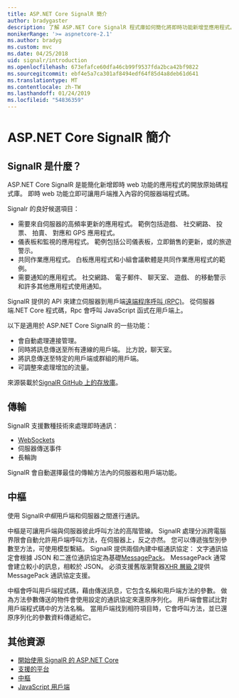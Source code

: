 ```yaml
---
title: ASP.NET Core SignalR 簡介
author: bradygaster
description: 了解 ASP.NET Core SignalR 程式庫如何簡化將即時功能新增至應用程式。
monikerRange: '>= aspnetcore-2.1'
ms.author: bradyg
ms.custom: mvc
ms.date: 04/25/2018
uid: signalr/introduction
ms.openlocfilehash: 673efafce60dfa46cb99f9537fda2bca42bf9822
ms.sourcegitcommit: ebf4e5a7ca301af8494edf64f85d4a8deb61d641
ms.translationtype: MT
ms.contentlocale: zh-TW
ms.lasthandoff: 01/24/2019
ms.locfileid: "54836359"
---
```

# <a name="introduction-to-aspnet-core-signalr"></a>ASP.NET Core SignalR 簡介

## <a name="what-is-signalr"></a>SignalR 是什麼？

ASP.NET Core SignalR 是能簡化新增即時 web 功能的應用程式的開放原始碼程式庫。 即時 web 功能立即可讓用戶端推入內容的伺服器端程式碼。

Signalr 的良好候選項目：

* 需要來自伺服器的高頻率更新的應用程式。 範例包括遊戲、 社交網路、 投票、 拍賣、 對應和 GPS 應用程式。
* 儀表板和監視的應用程式。 範例包括公司儀表板，立即銷售的更新，或的旅遊警示。
* 共同作業應用程式。 白板應用程式和小組會議軟體是共同作業應用程式的範例。
* 需要通知的應用程式。 社交網路、 電子郵件、 聊天室、 遊戲、 的移動警示和許多其他應用程式使用通知。

SignalR 提供的 API 來建立伺服器到用戶端[遠端程序呼叫 (RPC)](https://wikipedia.org/wiki/Remote_procedure_call)。 從伺服器端.NET Core 程式碼，Rpc 會呼叫 JavaScript 函式在用戶端上。

以下是適用於 ASP.NET Core SignalR 的一些功能：

* 會自動處理連接管理。
* 同時將訊息傳送至所有連線的用戶端。 比方說，聊天室。
* 將訊息傳送至特定的用戶端或群組的用戶端。
* 可調整來處理增加的流量。

來源裝載於[SignalR GitHub 上的存放庫](https://github.com/aspnet/AspNetCore/tree/master/src/SignalR)。

## <a name="transports"></a>傳輸

SignalR 支援數種技術來處理即時通訊：

* [WebSockets](https://tools.ietf.org/html/rfc7118)
* 伺服器傳送事件
* 長輪詢

SignalR 會自動選擇最佳的傳輸方法內的伺服器和用戶端功能。

## <a name="hubs"></a>中樞

使用 SignalR*中樞*用戶端和伺服器之間進行通訊。

中樞是可讓用戶端與伺服器彼此呼叫方法的高階管線。 SignalR 處理分派跨電腦界限會自動允許用戶端呼叫方法，在伺服器上，反之亦然。 您可以傳遞強型別參數至方法，可使用模型繫結。 SignalR 提供兩個內建中樞通訊協定： 文字通訊協定會根據 JSON 和二進位通訊協定為基礎[MessagePack](https://msgpack.org/)。  MessagePack 通常會建立較小的訊息，相較於 JSON。 必須支援舊版瀏覽器[XHR 層級 2](https://caniuse.com/#feat=xhr2)提供 MessagePack 通訊協定支援。

中樞會呼叫用戶端程式碼，藉由傳送訊息，它包含名稱和用戶端方法的參數。 做為方法參數傳送的物件會使用設定的通訊協定來還原序列化。 用戶端會嘗試比對用戶端程式碼中的方法名稱。 當用戶端找到相符項目時，它會呼叫方法，並已還原序列化的參數資料傳遞給它。

## <a name="additional-resources"></a>其他資源

* [開始使用 SignalR 的 ASP.NET Core](xref:tutorials/signalr)
* [支援的平台](xref:signalr/supported-platforms)
* [中樞](xref:signalr/hubs)
* [JavaScript 用戶端](xref:signalr/javascript-client)
